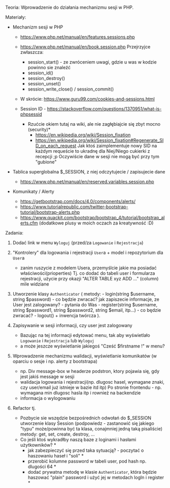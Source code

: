 Teoria: Wprowadzenie do działania mechanizmu sesji w PHP.

Materiały:
- Mechanizm sesji w PHP
	- https://www.php.net/manual/en/features.sessions.php
	- https://www.php.net/manual/en/book.session.php
		Przejrzyjce zwłaszcza:
		- session_start() - ze zwróceniem uwagi, gdzie u was w kodzie powinno sie znaleźć
		- session_id() 
		- session_destroy()
		- session_unset()
		- session_write_close() / session_commit()
		
	- W skrócie: https://www.guru99.com/cookies-and-sessions.html
		
	- Session ID - https://stackoverflow.com/questions/1370951/what-is-phpsessid
		- Rzućcie okiem tutaj na wiki, ale nie zagłębiajcie się zbyt mocno (security)* 
			- https://en.wikipedia.org/wiki/Session_fixation
			- https://en.wikipedia.org/wiki/Session_fixation#Regenerate_SID_on_each_request
			Jak ktoś zaimplementuje nowy SID na każdym requeście to ukradnę dla Niej/Niego cukierki z recepcji ;p
			Oczywiście dane w sesji nie mogą być przy tym "gubione"
				
		
- Tablica superglobalna $_SESSION, z niej odczytujecie / zapisujecie dane
	- https://www.php.net/manual/en/reserved.variables.session.php
	
- Komunikaty / Alerty
	- https://getbootstrap.com/docs/4.0/components/alerts/
	- https://www.tutorialrepublic.com/twitter-bootstrap-tutorial/bootstrap-alerts.php 
	- https://www.quackit.com/bootstrap/bootstrap_4/tutorial/bootstrap_alerts.cfm
	(dodatkowe plusy w moich oczach za kreatywność :D)
	
Zadania:
1. Dodać link w menu `Wyloguj` (przed/za `Logowanie` i `Rejestracja`)
2. "Kontrolery" dla logowania i rejestracji `User`a + model i repozytorium dla `User`a
	- zanim ruszycie z modelem Usera, przemyślcie jakie ma posiadać właściwości(prioperties) 
	Tj. co dodać do tabeli user i formularza rejestracji, użycie przy okazji "ALTER TABLE xyz ADD ..." (column) mile widziane
3. Utworzenie klasy `Authenticator` (
		metody: 
		- login(string $username, string $password) - co będzie zwracać? jak zapiszecie informacje, ze User jest zalogowany? - pytania do Was 
		- register(string $username, string $password1, string $password2, string $email, itp...) - co będzie zwracać? 
		- logout()
		+ inwencja twórcza
	).
4. Zapisywanie w sesji informacji, czy user jest zalogowany 
	- Bazując na tej informacji edytować menu, tak aby wyświetlało `Logowanie` i `Rejestracja` lub `Wyloguj`
	- a może jeszcze wyświetlanie jakiegoś "Cześć $firstname !" w menu?
5. Wprowadzenie mechanizmu walidacji, wyświetlanie komunikatów (w oparciu o sesje i np. alerty z bootstrapa)
	- np. Div message-box w headerze podstron, ktory pojawia się, gdy jest jakiś message w sesji
	- walidacja logowania i rejestracji(np. dlugosc hasel, wymagane znaki, czy user/email już istnieje w bazie itd itp) 
		Po stronie frontendu - np. wymagana min dlugosc hasla itp i rownież na backendzie
	- informacja o wylogowaniu

6. Refactor tj. 
	- Pozbycie sie wszędzie bezpośrednich odwołań do $_SESSION
		utworzenie klasy Session (podpowiedz - zastanowić się jakiego "typu" może/powinna być ta klasa, conajmniej jedną taką pisaliście)
	 	metody: get, set, create, destroy, ...
	- Co jeśli ktoś wykradłby naszą baze z loginami i hasłami użytkowników? *
		- jak zabezpieczyć się przed taka sytuacją? - poczytać o haszowaniu haseł i "soli" *
		- przerobić kolumne password w tabeli user, pod hash np. dlugości 64 *
		- dodać prywatna metodę w klasie `Authenticator`, która będzie haszować "plain" password i użyć jej w metodach logIn i register *